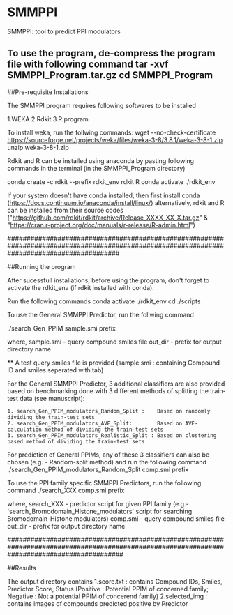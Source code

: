 # SMMPPI
SMMPPI: tool to predict PPI modulators

To use the program, de-compress the program file with following command
tar -xvf SMMPPI_Program.tar.gz
cd SMMPPI_Program
-------------------------------------------------------------------------

##Pre-requisite Installations

The SMMPPI program requires following softwares to be installed 
 
1.WEKA 
2.Rdkit 
3.R program 


To install weka, run the follwing commands:
wget --no-check-certificate https://sourceforge.net/projects/weka/files/weka-3-8/3.8.1/weka-3-8-1.zip 
unzip weka-3-8-1.zip 


Rdkit and R can be installed using anaconda by pasting following commands
in the terminal (in the SMMPPI_Program directory)

conda create -c rdkit --prefix rdkit_env rdkit R 
conda activate ./rdkit_env 


If your system doesn't have conda installed, then first install
conda (https://docs.continuum.io/anaconda/install/linux/)
alternatively, rdkit and R can be installed from their source
codes ("https://github.com/rdkit/rdkit/archive/Release_XXXX_XX_X.tar.gz" & 
"https://cran.r-project.org/doc/manuals/r-release/R-admin.html") 

#############################################################################################################################################

##Running the program

After sucessfull installations,
before using the program, don't forget to activate the rdkit_env
(if rdkit installed with conda).

Run the following commands 
conda activate ./rdkit_env
cd ./scripts


To use the General SMMPPI Predictor, run the follwing command

./search_Gen_PPIM sample.smi prefix

  where,
    sample.smi  - query compound smiles file
    out_dir   - prefix for output directory name

** A test query smiles file is provided (sample.smi : containing Compound ID and smiles seperated with tab)


For the General SMMPPI Predictor,
3 additional classifiers are also provided based on benchmarking done with 3 different methods of splitting the train-test data (see manuscript):

	1. search_Gen_PPIM_modulators_Random_Split :    Based on randomly dividing the train-test sets
	2. search_Gen_PPIM_modulators_AVE_Split:        Based on AVE-calculation method of dividing the train-test sets
	3. search_Gen_PPIM_modulators_Realistic_Split : Based on clustering based method of dividing the train-test sets

For prediction of General PPIMs, any of these 3 classifiers can also be chosen (e.g. - Random-split method) and run the following command
./search_Gen_PPIM_modulators_Random_Split comp.smi prefix


To use the PPI family specific SMMPPI Predictors, run the following command 
./search_XXX comp.smi prefix
 
  where,
   search_XXX - predictor script for given PPI family 
                (e.g.- 'search_Bromodomain_Histone_modulators' script for searching Bromodomain-Histone modulators)
   comp.smi   - query compound smiles file 
   out_dir    - prefix for output directory name 

##############################################################################################################################################

##Results

The output directory contains 
  1.score.txt : contains Compound IDs, Smiles, Predictor Score, Status
                   (Positive : Potential PPIM of concerned family;
                   Negative : Not a potential PPIM of concerend family)
  2.selected_img : contains images of compounds predicted positive by Predictor







